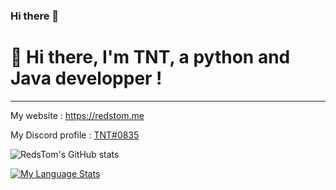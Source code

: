 ### Hi there 👋

<!--
**GGTNT/GGTNT** is a ✨ _special_ ✨ repository because its `README.md` (this file) appears on your GitHub profile.

Here are some ideas to get you started:

- 🔭 I’m currently working on ...
- 🌱 I’m currently learning ...
- 👯 I’m looking to collaborate on ...
- 🤔 I’m looking for help with ...
- 💬 Ask me about ...
- 📫 How to reach me: ...
- 😄 Pronouns: ...
- ⚡ Fun fact: ...
-->
# 👋 Hi there, I'm TNT, a python and Java developper !
---
My website : https://redstom.me

My Discord profile : [TNT#0835](https://discord.com/users/665643863658201119)

![RedsTom's GitHub stats](https://github-readme-stats.vercel.app/api?username=GGTNT&show_icons=true&theme=github_dark)

[![My Language Stats](https://github-readme-stats.vercel.app/api/top-langs/?username=GGTNT&langs_count=5&theme=github_dark)]()

<!--
**RedsTom/RedsTom** is a ✨ _special_ ✨ repository because its `README.md` (this file) appears on your GitHub profile.

Here are some ideas to get you started:

- 🔭 I’m currently working on ...
- 🌱 I’m currently learning ...
- 👯 I’m looking to collaborate on ...
- 🤔 I’m looking for help with ...
- 💬 Ask me about ...
- 📫 How to reach me: ...
- 😄 Pronouns: ...
- ⚡ Fun fact: ...
-->
